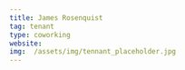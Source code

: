 ```yaml
---
title: James Rosenquist
tag: tenant
type: coworking
website: 
img:  /assets/img/tennant_placeholder.jpg
---
```




